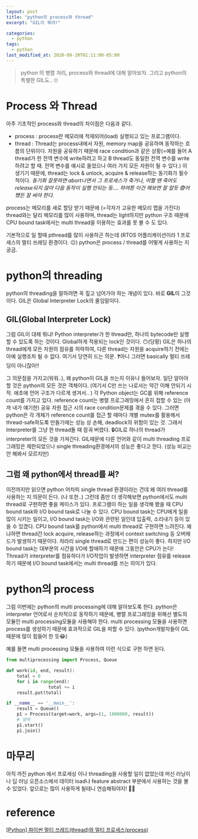 ```yaml
---
layout: post
title: "python의 process와 thread"
excerpt: "GIL이 뭐야!"

categories:
  - python
tags:
  - python
last_modified_at: 2020-09-20T01:11:00-05:00
---
```


> python 의 병렬 처리, process와 thread에 대해 알아보자. 그리고 python의 특별한 GIL도.. 🙄

# Process 와 Thread

아주 기초적인 process와 thread의 차이점은 다음과 같다. 

- process : process란 메모리에 적재되어(load) 실행되고 있는 프로그램이다.
- thread : Thread는 process내에서 자원, memory map을 공유하며 동작하는 흐름의 단위이다. 자원을 공유하기 때문에 race condition과 같은 상황(=예를 들어 A thread가 한 전역 변수에 write하려고 하고 B thread도 동일한 전역 변수를 write하려고 할 때. 전역 변수를 예시로 들었으나 여러 가지 모든 자원이 될 수 있다.) 이 생기기 때문에, thread는 lock & unlock, acquire & release하는 동기화가 필수적이다. *동기화 잘못하면 abort나면서 그 프로세스가 죽거나, 어쩔 땐 죽어도 release되지 않아 다음 동작이 실행 안되는 등.... 하여튼 이건 해보면 잘 알듯 😨어쨌든 잘 써야 한다.*

process는 메모리를 새로 할당 받기 때문에 (=각자가 고유한 메모리 맵을 가진다) thread와는 달리 메모리를 많이 사용하며, thread는 light하지만 python 구조 때문에 CPU bound task에서는 multi thread을 이용하는 효과를 못 볼 수 도 있다. 

기본적으로 일 할때 pthread를 많이 사용하곤 하는데 (RTOS 어플리케이션이라 1 프로세스의 멀티 쓰레딩 환경이다. 😐) python은 process / thread를 어떻게 사용하는 지 궁금. 

# python의 threading

python의 threading을 말하려면 꼭 짚고 넘어가야 하는 개념이 있다. 바로 **GIL**이 그것이다. GIL은 Global Interpreter Lock의 줄임말이다. 

## GIL(Global Interpreter Lock)

그럼 GIL이 대체 뭐냐! Python interpreter가 한 thread만, 하나의 bytecode만 실행할 수 있도록 하는 것이다. Global하게 적용되는 lock인 것이다. 😶(당황) GIL은 하나의 thread에게 모든 자원의 점유를 허락하여, 다른 thread는 자원을 acquire하기 전에는 아예 실행조차 될 수 없다. 여기서 당연히 드는 의문. ❓아니 그러면 basically 멀티 쓰레딩이 아니잖아!! 

그 의문점을 가지고(워워..), 왜 python이 GIL을 쓰는지 이유나 들어보자. 일단 알아야 할 것은 python의 모든 것은 객체이다. (여기서 C만 쓰는 나로서는 약간 이해 안되기 시작. 애초에 언어 구조가 다르게 생겨서.. ) 각 Python object는 GC를 위해 reference count를 가지고 있다. reference count는 병렬 프로그래밍에서 흔히 접할 수 있는 (아까 내가 얘기한) 공유 자원 접근 시의 race condition문제를 겪을 수 있다. 그러면 python은 각 개체가 reference count를 접근 할 때마다 개별 mutex를 활용해서 thread-safe하도록 만들기에는 성능 상 손해, deadlock의 위험이 있는 것. 그래서 Interpreter를 그냥 한 thread돌 때 잠궈 버렸다. 🔒GIL로 하나의 thread가 interpreter의 모든 것을 가져간다. GIL때문에 다른 언어와 같이 multi threading 프로그래밍은 제한되었으나 single threading환경에서의 성능은 좋다고 한다. (성능 비교는 안 해봐서 모르지만)

## 그럼 왜 python에서 thread를 써?

이전까지만 읽으면 python 어차피 single thread 환경이라는 건데 왜 여러 thread를 사용하는 지 의문이 든다.  (나 또한..) 그런데 좀만 더 생각해보면 python에서도 multi thread로 구현하면 좋을 케이스가 있다. 프로그램이 하는 일을 생각해 봤을 때 CPU bound task와 I/O bound task로 나눌 수 있다. CPU bound task는 CPU에게 일을 많이 시키는 일이고, I/O bound task는 I/O와 관련된 일인데 입출력, 소리내기 등이 있을 수 있겠다. CPU bound task를 python에서 multi thread로 구현하면 느려진다. 왜냐하면 thread간 lock acquire, release하는 과정에서 context switching 등 오버헤드가 발생하기 때문이다. 차라리 single thread로 만드는 편이 성능이 좋다. 하지만 I/O bound task는 대부분의 시간을 I/O에 할애하기 때문에 그동안은 CPU가 논다! Thread가 interpreter를 점유하다가 I/O작업이 발생하면 interpreter 점유를 release하기 때문에 I/O bound task에서는 multi thread를 쓰는 의미가 있다. 

# python의 process

그럼 이번에는 python의 multi processing에 대해 알아보도록 한다. python은 interpreter 언어로서 순차적으로 동작하기 때문에, 병렬 프로그래밍을 위해선 별도의 모듈인 multi processing모듈을 사용해야 한다. multi processing 모듈을 사용하면 process를 생성하기 때문에 효과적으로 GIL을 피할 수 있다. (python개발자들이 GIL때문에 많이 힘들어 한 듯😂)

예를 들면 multi processing 모듈을 사용하여 이런 식으로 구현 하면 된다. 

```python
from multiprocessing import Process, Queue

def work(id, end, result):
	total = 0	
	for i in range(end):
				total += i
	result.put(total)

if __name__ == '__main__':
	result = Queue()
	p1 = Process(target=work, args=(1, 1000000, result))
	# 생략
	p1.start()
	p1.join()
```

# 마무리

아직 까진 python 에서 프로세싱 이나 threading을 사용할 일이 없었는데 머신 러닝이나 딥 러닝 오픈소스에서 데이터 load나 feature abstract 부분에서 사용하는 것을 볼 수 있었다. 앞으로는 많이 사용하게 될테니 연습해둬야지! 👶🏽

# reference

[[Python] 파이썬 멀티 쓰레드(thread)와 멀티 프로세스(process)](https://monkey3199.github.io/develop/python/2018/12/04/python-pararrel.html)